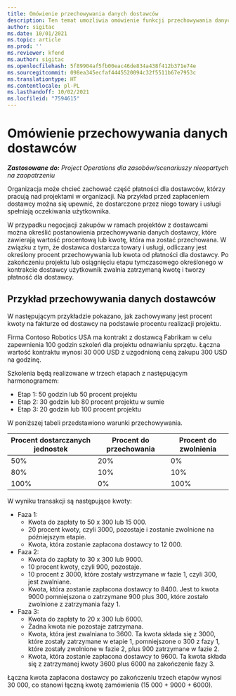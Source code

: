 ```yaml
---
title: Omówienie przechowywania danych dostawców
description: Ten temat umożliwia omówienie funkcji przechowywania danych dostawców.
author: sigitac
ms.date: 10/01/2021
ms.topic: article
ms.prod: ''
ms.reviewer: kfend
ms.author: sigitac
ms.openlocfilehash: 5f89904af5fb00eac46de834a438f412b371e74e
ms.sourcegitcommit: 098ea345ecfaf4445520094c32f5511b67e7953c
ms.translationtype: HT
ms.contentlocale: pl-PL
ms.lasthandoff: 10/02/2021
ms.locfileid: "7594615"
---
```

# <a name="vendor-retention-overview"></a>Omówienie przechowywania danych dostawców

_**Zastosowane do:** Project Operations dla zasobów/scenariuszy nieopartych na zaopatrzeniu_

Organizacja może chcieć zachować część płatności dla dostawców, którzy pracują nad projektami w organizacji. Na przykład przed zapłaceniem dostawcy można się upewnić, że dostarczone przez niego towary i usługi spełniają oczekiwania użytkownika.

W przypadku negocjacji zakupów w ramach projektów z dostawcami można określić postanowienia przechowywania danych dostawcy, które zawierają wartość procentową lub kwotę, która ma zostać przechowana. W związku z tym, że dostawca dostarcza towary i usługi, odliczany jest określony procent przechowywania lub kwota od płatności dla dostawcy. Po zakończeniu projektu lub osiągnięciu etapu tymczasowego określonego w kontrakcie dostawcy użytkownik zwalnia zatrzymaną kwotę i tworzy płatność dla dostawcy.

## <a name="vendor-retention-example"></a>Przykład przechowywania danych dostawców

W następującym przykładzie pokazano, jak zachowywany jest procent kwoty na fakturze od dostawcy na podstawie procentu realizacji projektu.

Firma Contoso Robotics USA ma kontrakt z dostawcą Fabrikam w celu zapewnienia 100 godzin szkoleń dla projektu odnawianiu sprzętu. Łączna wartość kontraktu wynosi 30 000 USD z uzgodnioną ceną zakupu 300 USD na godzinę.

Szkolenia będą realizowane w trzech etapach z następującym harmonogramem:

- Etap 1: 50 godzin lub 50 procent projektu
- Etap 2: 30 godzin lub 80 procent projektu w sumie
- Etap 3: 20 godzin lub 100 procent projektu

W poniższej tabeli przedstawiono warunki przechowywania.

| **Procent dostarczanych jednostek** | **Procent do przechowania** | **Procent do zwolnienia** |
| --- | --- | --- |
| 50% | 20% | 0% |
| 80% | 10% | 10% |
| 100% | 0% | 100% |

W wyniku transakcji są następujące kwoty:

- Faza 1:
  - Kwota do zapłaty to 50 x 300 lub 15 000.
  - 20 procent kwoty, czyli 3000, pozostaje i zostanie zwolnione na późniejszym etapie.
  - Kwota, która zostanie zapłacona dostawcy to 12 000.
- Faza 2:
  - Kwota do zapłaty to 30 x 300 lub 9000.
  - 10 procent kwoty, czyli 900, pozostaje.
  - 10 procent z 3000, które zostały wstrzymane w fazie 1, czyli 300, jest zwalniane.
  - Kwota, która zostanie zapłacona dostawcy to 8400. Jest to kwota 9000 pomniejszona o zatrzymane 900 plus 300, które zostało zwolnione z zatrzymania fazy 1.
- Faza 3:
  - Kwota do zapłaty to 20 x 300 lub 6000.
  - Żadna kwota nie pozostaje zatrzymana.
  - Kwota, która jest zwalniana to 3600. Ta kwota składa się z 3000, które zostały zatrzymane w etapie 1, pomniejszone o 300 z fazy 1, które zostały zwolnione w fazie 2, plus 900 zatrzymane w fazie 2.
  - Kwota, która zostanie zapłacona dostawcy to 9600. Ta kwota składa się z zatrzymanej kwoty 3600 plus 6000 na zakończenie fazy 3.

Łączna kwota zapłacona dostawcy po zakończeniu trzech etapów wynosi 30 000, co stanowi łączną kwotę zamówienia (15 000 + 9000 + 6000).
